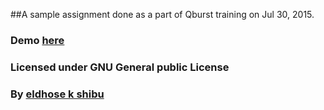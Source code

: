 ##A sample assignment done as a part of Qburst training on Jul 30, 2015.

### Demo [here](http://eldhose104.github.io/article_assignment/)
### Licensed under GNU General public License
### By [eldhose k shibu](http://eldhose.me/)